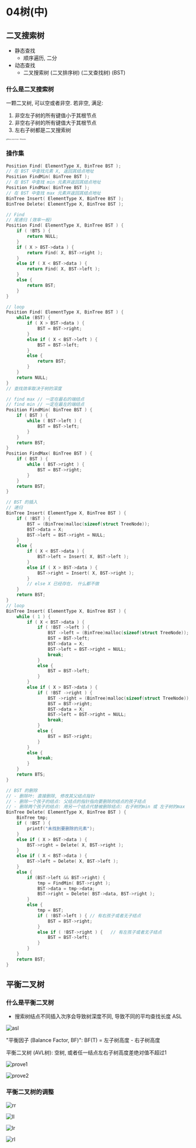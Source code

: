 # 04树(中)

## 二叉搜索树

- 静态查找
  - 顺序遍历, 二分
- 动态查找
  - 二叉搜索树 (二叉排序树) (二叉查找树) (BST)

### 什么是二叉搜索树

一颗二叉树, 可以空或者非空. 若非空, 满足: 

1. 非空左子树的所有键值小于其根节点
2. 非空右子树的所有键值大于其根节点
3. 左右子树都是二叉搜索树

<img src="./1200px-Binary_search_tree.svg.png" alt="Binary search tree - Wikipedia" style="zoom: 25%;" />

### 操作集

````c
Position Find( ElementType X, BinTree BST );
// 在 BST 中查找元素 X, 返回其结点地址
Position FindMin( BinTree BST );
// 在 BST 中查找 min 元素并返回其结点地址
Position FindMax( BinTree BST );
// 在 BST 中查找 max 元素并返回其结点地址
BinTree Insert( ElementType X, BinTree BST );
BinTree Delete( ElementType X, BinTree BST );
````

````c
// Find
// 尾递归 (效率一般)
Position Find( ElementType X, BinTree BST ) {
    if ( !BTS ) {
        return NULL;
    }
    if ( X > BST->data ) {
        return Find( X, BST->right );
    }
    else if ( X < BST->data ) {
        return Find( X, BST->left );
    }
    else {
        return BST;
    }
}

// loop
Position Find( ElementType X, BinTree BST ) {
    while (BST) {
        if ( X > BST->data ) {
            BST = BST->right;
        }
        else if ( X < BST->left ) {
            BST = BST->left;
        }
        else {
            return BST;
        }
    }
    return NULL;
}
// 查找效率取决于树的深度
````

````c
// find max	// 一定在最右的端结点
// find min	// 一定在最左的端结点
Position FindMin( BinTree BST ) {
    if ( BST ) {
        while ( BST->left ) {
            BST = BST->left;
        }
    }
    return BST;
}
Position FindMax( BinTree BST ) {
    if ( BST ) {
        while ( BST->right ) {
            BST = BST->right;
        }
    }
    return BST;
}
````

````c
// BST 的插入
// 递归
BinTree Insert( ElementType X, BinTree BST ) {
    if ( !BST ) {
        BST = (BinTree)malloc(sizeof(struct TreeNode));
        BST->data = X;
        BST->left = BST->right = NULL;
    }
    else {
        if ( X < BST->data ) {
            BST->left = Insert( X, BST->left );
        }
        else if ( X > BST->data ) {
            BST->right = Insert( X, BST->right );
        }
        // else X 已经存在， 什么都不做
    }
    return BST;
}
// loop
BinTree Insert( ElementType X, BinTree BST ) {
    while ( 1 ) {
        if ( X < BST->data ) {
            if ( !BST ->left ) {
                BST ->left = (BinTree)malloc(sizeof(struct TreeNode));
                BST = BST->left;
                BST->data = X;
                BST->left = BST->right = NULL;
                break;
            }
            else {
                BST = BST->left;
            }
        }
        else if ( X > BST->data ) {
            if ( !BST ->right ) {
                BST ->right = (BinTree)malloc(sizeof(struct TreeNode));
                BST = BST->right;
                BST->data = X;
                BST->left = BST->right = NULL;
                break;
            }
            else {
                BST = BST->right;
            }
        }
        else {
            break;
        }
    }
    return BTS;
}
````

````c
// BST 的删除
// - 删除叶: 直接删除, 修改其父结点指针
// - 删除一个孩子的结点: 父结点的指针指向要删除的结点的孩子结点
// - 删除两个孩子的结点: 用另一个结点代替被删除结点: 右子树的min 或 左子树的max
BinTree Delete( ElementType X, BinTree BST ) {
    BinTree tmp;
    if ( !BST ) {
        printf("未找到要删除的元素");
    } 
    else if ( X > BST->data ) {
        BST->right = Delete( X, BST->right );
    }
    else if ( X < BST->data ) {
        BST->left = Delete( X, BST->left );
    }
    else {
        if (BST->left && BST->right) {  
            tmp = FindMin( BST->right );
            BST->data = tmp->data;
            BST->right = Delete( BST->data, BST->right );
        }
        else {
            tmp = BST;
            if ( !BST->left ) { // 有右孩子或者无子结点
                BST = BST->right;
            }
            else if ( !BST->right ) {	// 有左孩子或者无子结点
                BST = BST->left;
            }
        }
    }
    return BST;
}
````

## 平衡二叉树

### 什么是平衡二叉树

- 搜索树结点不同插入次序会导致树深度不同, 导致不同的平均查找长度 ASL

![asl](./asl.png)

"平衡因子 (Balance Factor, BF)": BF(T) = 左子树高度 - 右子树高度

平衡二叉树 (AVL树): 空树, 或者任一结点左右子树高度差绝对值不超过1

![prove1](./prove1.png)

![prove2](./prove2.png)

### 平衡二叉树的调整

![rr](./rr.png)

![ll](./ll.png)

![lr](./lr.png)

![rl](./rl.png)

